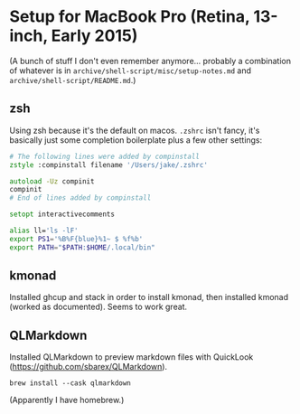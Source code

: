 # Setup for MacBook Pro (Retina, 13-inch, Early 2015)

(A bunch of stuff I don't even remember anymore... probably a combination of
whatever is in `archive/shell-script/misc/setup-notes.md` and
`archive/shell-script/README.md`.)

## zsh

Using zsh because it's the default on macos. `.zshrc` isn't fancy, it's
basically just some completion boilerplate plus a few other settings:

```zsh
# The following lines were added by compinstall
zstyle :compinstall filename '/Users/jake/.zshrc'

autoload -Uz compinit
compinit
# End of lines added by compinstall

setopt interactivecomments

alias ll='ls -lF'
export PS1='%B%F{blue}%1~ $ %f%b'
export PATH="$PATH:$HOME/.local/bin"
```

## kmonad

Installed ghcup and stack in order to install kmonad,
then installed kmonad (worked as documented).
Seems to work great.

## QLMarkdown

Installed QLMarkdown to preview markdown files with QuickLook
(<https://github.com/sbarex/QLMarkdown>).

```
brew install --cask qlmarkdown
```

(Apparently I have homebrew.)
